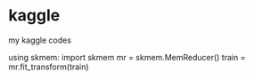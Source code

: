 # kaggle
my kaggle codes

using skmem:
import skmem
mr = skmem.MemReducer()
train = mr.fit_transform(train)
